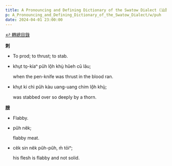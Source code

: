 ```yaml
---
title: A Pronouncing and Defining Dictionary of the Swatow Dialect (汕頭方言音義字典) / puh
p: A_Pronouncing_and_Defining_Dictionary_of_the_Swatow_Dialect/w/puh
date: 2024-04-01 23:00:00
---
```


[↩️ 轉總目錄](/A_Pronouncing_and_Defining_Dictionary_of_the_Swatow_Dialect)


**刺**
- To prod; to thrust; to stab.

- khṳt to̤-kíaⁿ pûh lô̤h khṳ̀ hûeh cū lâu;

  when the pen-knife was thrust in the blood ran.

- khṳt ki chì pûh kàu uang-uang chim lô̤h khṳ̀;

  was stabbed over so deeply by a thorn.

**膪**
- Flabby.

- pûh nêk;

  flabby meat.

- cêk sin nêk pûh-pûh, m̄ tōiⁿ;

  his flesh is flabby and not solid.